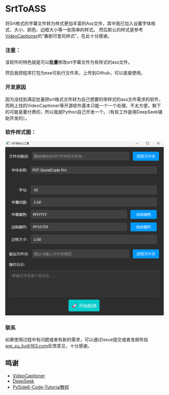 # SrtToASS

将Srt格式的字幕文件转为样式更加丰富的Ass文件，其中我已加入设置字体格式、大小、颜色、边框大小等一些简单的样式。
然后默认的样式是参考[VideoCaptioner](https://github.com/WEIFENG2333/VideoCaptioner)的“番剧可爱风样式”，在此十分感谢。

### 注意：
该软件的特色就是可以**批量**修改srt字幕文件为有样式的ass文件。

然后我把程序打包为exe可执行文件夹，上传到Github，可以直接使用。

### 开发原因
因为没找到满足批量把srt格式文件转为自己想要的带样式的ass文件需求的软件，而网上找的VideoCaptioner等开源软件基本只能一个一个处理，不太方便，剩下的可能是要付费的，所以我就Python自己开发一个。（有些工作是用DeepSeek辅助开发的）。

### 软件样式图：
![](./img/image1.png)

### 联系
如果使用过程中有问题或者有新的需求，可以通过issue提交或者发邮件给[wei_xu_liu@163.com](wei_xu_liu@163.com)反馈意见，十分感谢。

## 鸣谢
- [VideoCaptioner](https://github.com/WEIFENG2333/VideoCaptioner)
- [DeepSeek](https://www.deepseek.com/)
- [PySide6-Code-Tutorial教程](https://github.com/muziing/PySide6-Code-Tutorial)